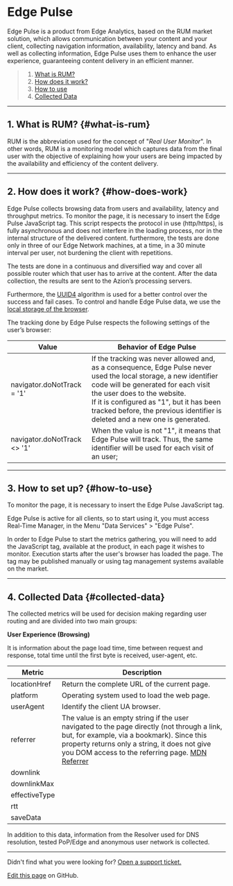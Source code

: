# Edge **Pulse**

Edge Pulse is a product from Edge Analytics, based on the RUM market solution, which allows communication between your content and your client, collecting navigation information, availability, latency and band. As well as collecting information, Edge Pulse uses them to enhance the user experience, guaranteeing content delivery in an efficient manner.

> 1. [What is RUM?](#what-is-rum)
> 2. [How does it work?](#how-does-work)
> 3. [How to use](#how-to-use)
> 4. [Collected Data](#collected-data)

---

## 1. What is RUM? {#what-is-rum}

RUM is the abbreviation used for the concept of "_Real User Monitor_". In other words, RUM is a monitoring model which captures data from the final user with the objective of explaining how your users are being impacted by the availability and efficiency of the content delivery.

---

## 2. How does it work? {#how-does-work}

Edge Pulse collects browsing data from users and availability, latency and throughput metrics. To monitor the page, it is necessary to insert the Edge Pulse JavaScript tag. This script respects the protocol in use (http/https), is fully asynchronous and does not interfere in the loading process, nor in the internal structure of the delivered content. furthermore, the tests are done only in three of our Edge Network machines, at a time, in a 30 minute interval per user, not burdening the client with repetitions.

The tests are done in a continuous and diversified way and cover all possible router which that user has to arrive at the content. After the data collection, the results are sent to the Azion’s processing servers.

Furthermore, the [UUID4](https://en.wikipedia.org/wiki/Universally_unique_identifier) algorithm is used for a better control over the success and fail cases. To control and handle Edge Pulse data, we use the [local storage of the browser](https://developer.mozilla.org/pt-BR/docs/Web/API/Window/Window.localStorage).

The tracking done by Edge Pulse respects the following settings of the user’s browser:

| Value | Behavior of Edge Pulse |
|-------|-----------------------------|
| navigator.doNotTrack = '1' | If the tracking was never allowed and, as a consequence, Edge Pulse never used the local storage, a new identifier code will be generated for each visit the user does to the website.<br>If it is configured as "1", but it has been tracked before, the previous identifier is deleted and a new one is generated.|
| navigator.doNotTrack <> '1' | When the value is not "1", it means that Edge Pulse will track. Thus, the same identifier will be used for each visit of an user; |

---

## 3. How to set up? {#how-to-use}

To monitor the page, it is necessary to insert the Edge Pulse JavaScript tag. 

Edge Pulse is active for all clients, so to start using it, you must access Real-Time Manager, in the Menu "Data Services" > "Edge Pulse".

In order to Edge Pulse to start the metrics gathering, you will need to add the JavaScript tag, available at the product, in each page it wishes to monitor. Execution starts after the user's browser has loaded the page. The tag may be published manually or using tag management systems available on the market.

---

## 4. Collected Data {#collected-data}

The collected metrics will be used for decision making regarding user routing and are divided into two main groups:

**User Experience (Browsing)**

It is information about the page load time, time between request and response, total time until the first byte is received, user-agent, etc.

| Metric | Description |
|---------|-----------|
| locationHref | Return the complete URL of the current page. |
| platform | Operating system used to load the web page. |
| userAgent | Identify the client UA browser. |
| referrer | The value is an empty string if the user navigated to the page directly (not through a link, but, for example, via a bookmark). Since this property returns only a string, it does not give you DOM access to the referring page. [MDN Referrer](https://developer.mozilla.org/en-US/docs/Web/API/Document/referrer) |
| downlink | |
| downlinkMax | |
| effectiveType | |
| rtt | |
| saveData | |

In addition to this data, information from the Resolver used for DNS resolution, tested PoP/Edge and anonymous user network is collected.

---

Didn't find what you were looking for? [Open a support ticket.](https://tickets.azion.com/)

[Edit this page](https://github.com/aziontech/docs_en/edit/master/edge-pulse/index.md) on GitHub.